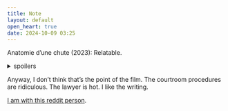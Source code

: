 ```yaml
---
title: Note
layout: default
open_heart: true
date: 2024-10-09 03:25
---
```


Anatomie d’une chute (2023): Relatable.
  
<details><summary>spoilers</summary>
I agree there is zero motive from her according to their fight because killing him really does not benefit her in anyway, she has been the one trying to de-escalate the whole time. At the same time, I don’t think someone who wants to die would do it in such a stupid way. This really does not in any shape of form seemed like a reliable way to die. Perhaps his judgment was impaired somehow someway. The killing blow was the blunt trauma. If that blunt trauma did not happen then he would still be alive. I just don’t buy that. He was so lucky to have succeeded with such a stupid method. I guess unless she wanted to sell more books? But still that does not align with her character. So she is acquitted, but I guess the investigation should go on?</details>
  
Anyway, I don’t think that’s the point of the film. The courtroom procedures are ridiculous. The lawyer is hot. I like the writing.

[I am with this reddit person](https://www.reddit.com/r/YMS/s/JKU75Xme7a).
